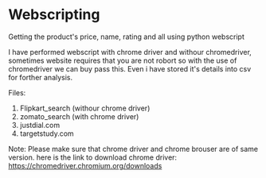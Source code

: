 # Webscripting
Getting the product's price, name, rating and all using python webscript

I have performed webscript with chrome driver and withour chromedriver, sometimes website requires that you are not robort so with the use of chromedriver we can buy pass this.
Even i have stored it's details into csv for forther analysis.

Files:
1. Flipkart_search (withour chrome driver)
2. zomato_search (with chrome driver)
3. justdial.com
4. targetstudy.com

Note: Please make sure that chrome driver and chrome brouser are of same version.
here is the link to download chrome driver: https://chromedriver.chromium.org/downloads
